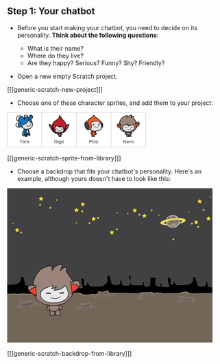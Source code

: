 ## Step 1: Your chatbot

+ Before you start making your chatbot, you need to decide on its personality. __Think about the following questions__:

	+ What is their name?
	+ Where do they live?
	+ Are they happy? Serious? Funny? Shy? Friendly?

+ Open a new empty Scratch project.

[[[generic-scratch-new-project]]]

+ Choose one of these character sprites, and add them to your project:

![Choose a character](images/chatbot-characters.png)

[[[generic-scratch-sprite-from-library]]]

+ Choose a backdrop that fits your chatbot's personality. Here's an example, although yours doesn't have to look like this:

![Choose a backdrop](images/chatbot-backdrop.png)

[[[generic-scratch-backdrop-from-library]]]
